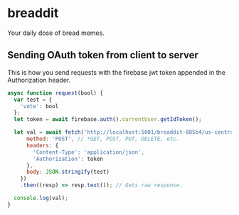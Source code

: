 # breaddit
Your daily dose of bread memes.

## Sending OAuth token from client to server
This is how you send requests with the firebase jwt token appended in the Authorization header.
```javascript
async function request(bool) {
  var test = {
    'vote': bool
  };
  let token = await firebase.auth().currentUser.getIdToken();

  let val = await fetch('http://localhost:5001/breaddit-885b4/us-central1/api/karma/comment/-LrzMy3yhYJfR6mefUaN', {
      method: 'POST', // *GET, POST, PUT, DELETE, etc.
      headers: {
        'Content-Type': 'application/json',
        'Authorization': token
      },
      body: JSON.stringify(test)
    })
    .then((resp) => resp.text()); // Gets raw response. 

  console.log(val);
}
```